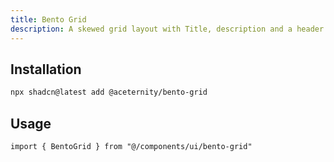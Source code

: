 ```yaml
---
title: Bento Grid
description: A skewed grid layout with Title, description and a header component
---
```


## Installation

```bash
npx shadcn@latest add @aceternity/bento-grid
```

## Usage

```tsx showLineNumbers
import { BentoGrid } from "@/components/ui/bento-grid"
```
